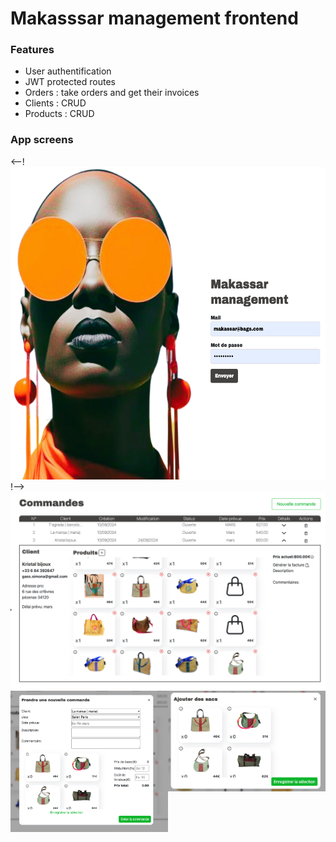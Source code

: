 # Makasssar management frontend

### Features

- User authentification
- JWT protected routes
- Orders : take orders and get their invoices
- Clients : CRUD
- Products : CRUD

### App screens

<div>
    <--! <img src="project-images/login.png" alt="login page" style="height: 500px; width: 600px"/> !-->
</div>
<div>
    <img src="project-images/orders.png" alt="orders page" />
</div>
<div style="display: flex; flex-wrap: wrap;">
    <img src="project-images/new-order.png" alt="new order form"  width="50%" height="50%"/>
    <img src="project-images/addBagToOrder.png" alt="add product to order"  width="50%" height="50%"/>
</div>
